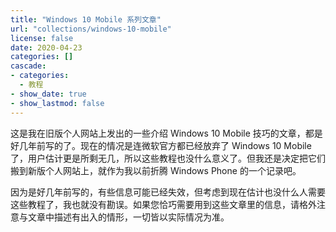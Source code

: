 ```yaml
---
title: "Windows 10 Mobile 系列文章"
url: "collections/windows-10-mobile"
license: false
date: 2020-04-23
categories: []
cascade:
- categories:
  - 教程
- show_date: true
- show_lastmod: false
---
```


这是我在旧版个人网站上发出的一些介绍 Windows 10 Mobile 技巧的文章，都是好几年前写的了。现在的情况是连微软官方都已经放弃了 Windows 10 Mobile 了，用户估计更是所剩无几，所以这些教程也没什么意义了。但我还是决定把它们搬到新版个人网站上，就作为我以前折腾 Windows Phone 的一个记录吧。

因为是好几年前写的，有些信息可能已经失效，但考虑到现在估计也没什么人需要这些教程了，我也就没有勘误。如果您恰巧需要用到这些文章里的信息，请格外注意与文章中描述有出入的情形，一切皆以实际情况为准。
